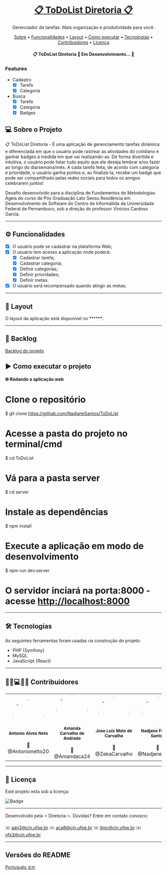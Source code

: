 <h1 align="center">
    <a href="https://">📋 ToDoList Diretoria 📋</a>
</h1>
<p align="center">Gerenciador de tarefas. Mais organização e produtividade para você.</p>

<p align="center">
 <a href="#-sobre-o-projeto">Sobre</a> •
 <a href="#-funcionalidades">Funcionalidades</a> •
 <a href="#-layout">Layout</a> • 
 <a href="#-como-executar-o-projeto">Como executar</a> • 
 <a href="#-tecnologias">Tecnologias</a> •  
 <a href="#-contribuidores">Contribuidores</a> • 
 <a href="#user-content--licença">Licença</a>
</p>

<h4 align="center"> 
	📋 ToDoList Diretoria 🚧 Em Desenvolvimento... 🚧
</h4>

### Features

- Cadastro
	- [x] Tarefa
	- [x] Categoria
- Busca
	- [x] Tarefa
	- [x] Categoria
	- [x] Badges

## 💻 Sobre o Projeto

📋 ToDoList Diretoria -  É uma aplicação de gerenciamento tarefas dinâmica e diferenciada em que o usuário pode rastrear as atividades do cotidiano e ganhar badges à medida em que vai realizando-as. De forma divertida e intuitiva, o usuário pode listar tudo aquilo que ele deseja lembrar e/ou fazer ao longo do dia/semana/mês. A cada tarefa feita, de acordo com categoria e prioridade, o usuário ganha pontos e, ao finalizá-la, recebe um badge que pode ser compartilhado pelas redes sociais para todos os amigos celebrarem juntos! 

Desafio desenvolvido para a disciplina de Fundamentos de Metodologias Ágeis do curso de Pós Graduação Lato Sensu Residência em Desenvolvimento de Software do Centro de Informátida da Universidade Federal de Pernambuco, sob a direção do professor Vinícios Cardoso Garcia.

---

## ⚙️ Funcionalidades

- [x] O usuário pode se cadastrar na plataforma Web;
- [x] O usuário tem acesso a aplicação onde poderá:
	- [x] Cadastrar tarefa;
	- [x] Cadastrar categoria;
	- [x] Definir categorias;
	- [x] Definir prioridades;
	- [x] Definir metas.
- [x] O usuário será recompensado quando atingir as metas;
	
---

## 🎨 Layout

O layout da aplicação está disponível no ******:

---

## 📇 Backlog

[Backlog do projeto](https://github.com/NadjaneSantos/ToDoList/projects/2)

## ▶️ Como executar o projeto

#### 🌐 Rodando a aplicação web

# Clone o repositório
$ git clone <https://github.com/NadjaneSantos/ToDoList>

# Acesse a pasta do projeto no terminal/cmd
$ cd ToDoList

# Vá para a pasta server
$ cd server

# Instale as dependências
$ npm install

# Execute a aplicação em modo de desenvolvimento
$ npm run dev:server

# O servidor inciará na porta:8000 - acesse <http://localhost:8000> 

---

## 🛠 Tecnologias

As seguintes ferramentas foram usadas na construção do projeto:

- PHP {Symfony}
- MySQL
- JavaScript {React}

---

## 👨👩💻👨👩 Contribuidores

<table>
  <tr>
	<td align="center"><img style="border-radius: 50%;" src="https://avatars2.githubusercontent.com/u/5851608?s=460&v=4" width="100px;" alt=""/><br /><sub><b>Antonio Alves Neto</b></sub></a><br /></a><br>👨 @Antonionetto20</br></td>
	<td align="center"><img style="border-radius: 50%;" src="https://avatars2.githubusercontent.com/u/25637695?s=460&u=31b8338ee6fd47568b789b81d7e0ccd7d500a4ea&v=4" width="100px;" alt=""/><br /><sub><b>Amanda Carvalho de Andrade</b></sub></a><br /></a><br>👩 @Amandaca24</br></td>
	<td align="center"><img style="border-radius: 50%;" src="https://avatars2.githubusercontent.com/u/6334338?s=460&u=b9f4588d7547a6de36216f4e9c85c5fdd2069c76&v=4" width="100px;" alt=""/><br /><sub><b>Jose Luiz Melo de Carvalho</b></sub></a><br /></a><br>👨 @ZekaCarvalho</br></td>
	<td align="center"><img style="border-radius: 50%;" src="https://avatars0.githubusercontent.com/u/45887415?s=400&u=fd5f65a94e7c0ce7b5f223a080f2c7aec89fe267&v=4" width="100px;" alt=""/><br /><sub><b>Nadjane Ferreira Santos</b></sub></a><br /></a><br>👩 @NadjaneSantos</br></td>
  </tr>
</table>


---

## 📝 Licença

Este projeto esta sob a licença:

![Badge](https://img.shields.io/github/license/NadjaneSantos/ToDoList)

---

Desenvolvido pela ⭐ Diretoria ⭐.
Dúvidas? Entre em contato conosco:

✉️ aan3@cin.ufpe.br
✉️ aca8@cin.ufpe.br
✉️ jlmc@cin.ufpe.br
✉️ nfs3@cin.ufpe.br

---

##  Versões do README

[Português 🇧🇷](./README.md)



